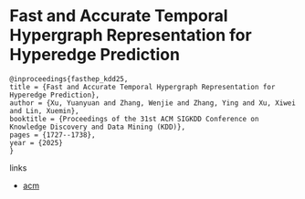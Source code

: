 # Fast and Accurate Temporal Hypergraph Representation for Hyperedge Prediction

```
@inproceedings{fasthep_kdd25,
title = {Fast and Accurate Temporal Hypergraph Representation for Hyperedge Prediction},
author = {Xu, Yuanyuan and Zhang, Wenjie and Zhang, Ying and Xu, Xiwei and Lin, Xuemin},
booktitle = {Proceedings of the 31st ACM SIGKDD Conference on Knowledge Discovery and Data Mining (KDD)},
pages = {1727--1738},
year = {2025}
}
```

links
- [acm](https://dl.acm.org/doi/10.1145/3690624.3709327)
